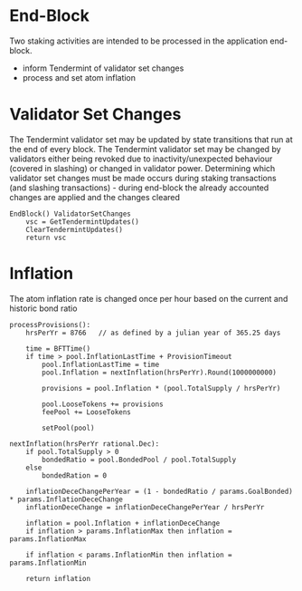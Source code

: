 # End-Block 

Two staking activities are intended to be processed in the application end-block.
 - inform Tendermint of validator set changes
 - process and set atom inflation

# Validator Set Changes

The Tendermint validator set may be updated by state transitions that run at
the end of every block. The Tendermint validator set may be changed by
validators either being revoked due to inactivity/unexpected behaviour (covered
in slashing) or changed in validator power. Determining which validator set
changes must be made occurs during staking transactions (and slashing
transactions) - during end-block the already accounted changes are applied and
the changes cleared

```golang
EndBlock() ValidatorSetChanges
    vsc = GetTendermintUpdates()
    ClearTendermintUpdates()
    return vsc
```

# Inflation

The atom inflation rate is changed once per hour based on the current and
historic bond ratio

```golang
processProvisions():
    hrsPerYr = 8766   // as defined by a julian year of 365.25 days
    
    time = BFTTime()
    if time > pool.InflationLastTime + ProvisionTimeout 
        pool.InflationLastTime = time
        pool.Inflation = nextInflation(hrsPerYr).Round(1000000000)
        
        provisions = pool.Inflation * (pool.TotalSupply / hrsPerYr)
        
        pool.LooseTokens += provisions
        feePool += LooseTokens
        
        setPool(pool)

nextInflation(hrsPerYr rational.Dec):
    if pool.TotalSupply > 0 
        bondedRatio = pool.BondedPool / pool.TotalSupply
    else 
        bondedRation = 0
   
    inflationDeceChangePerYear = (1 - bondedRatio / params.GoalBonded) * params.InflationDeceChange
    inflationDeceChange = inflationDeceChangePerYear / hrsPerYr

    inflation = pool.Inflation + inflationDeceChange
    if inflation > params.InflationMax then inflation = params.InflationMax
	
    if inflation < params.InflationMin then inflation = params.InflationMin
	
    return inflation 
```

